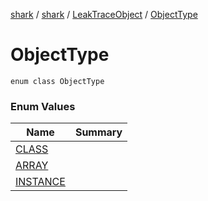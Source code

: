 [shark](../../../index.md) / [shark](../../index.md) / [LeakTraceObject](../index.md) / [ObjectType](./index.md)

# ObjectType

`enum class ObjectType`

### Enum Values

| Name | Summary |
|---|---|
| [CLASS](-c-l-a-s-s.md) |  |
| [ARRAY](-a-r-r-a-y.md) |  |
| [INSTANCE](-i-n-s-t-a-n-c-e.md) |  |
